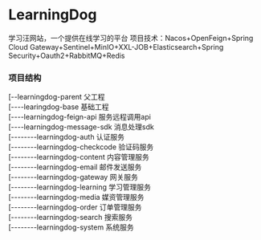 # LearningDog
学习汪网站，一个提供在线学习的平台
项目技术：Nacos+OpenFeign+Spring Cloud Gateway+Sentinel+MinIO+XXL-JOB+Elasticsearch+Spring Security+Oauth2+RabbitMQ+Redis
### 项目结构
[--learningdog-parent           父工程  
[----learingdog-base            基础工程  
[----learningdog-feign-api      服务远程调用api  
[----learningdog-message-sdk    消息处理sdk    
[--------learningdog-auth       认证服务  
[--------learningdog-checkcode  验证码服务  
[--------learningdog-content    内容管理服务   
[--------learningdog-email      邮件发送服务  
[--------learningdog-gateway    网关服务    
[--------learningdog-learning   学习管理服务   
[--------learningdog-media      媒资管理服务   
[--------learningdog-order      订单管理服务   
[--------learningdog-search     搜索服务   
[--------learningdog-system     系统服务   
